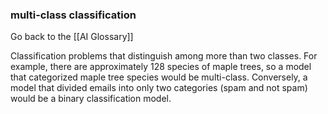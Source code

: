 ### multi-class classification

Go back to the [[AI Glossary]]


Classification problems that distinguish among more than two classes. For example, there are approximately 128 species of maple trees, so a model that categorized maple tree species would be multi-class. Conversely, a model that divided emails into only two categories (spam and not spam) would be a binary classification model.

